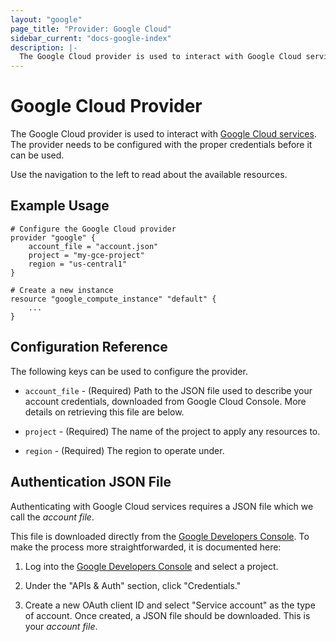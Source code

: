 ```yaml
---
layout: "google"
page_title: "Provider: Google Cloud"
sidebar_current: "docs-google-index"
description: |-
  The Google Cloud provider is used to interact with Google Cloud services. The provider needs to be configured with the proper credentials before it can be used.
---
```


# Google Cloud Provider

The Google Cloud provider is used to interact with
[Google Cloud services](https://cloud.google.com/). The provider needs
to be configured with the proper credentials before it can be used.

Use the navigation to the left to read about the available resources.

## Example Usage

```
# Configure the Google Cloud provider
provider "google" {
    account_file = "account.json"
    project = "my-gce-project"
    region = "us-central1"
}

# Create a new instance
resource "google_compute_instance" "default" {
    ...
}
```

## Configuration Reference

The following keys can be used to configure the provider.

* `account_file` - (Required) Path to the JSON file used to describe
  your account credentials, downloaded from Google Cloud Console. More
  details on retrieving this file are below.

* `project` - (Required) The name of the project to apply any resources to.

* `region` - (Required) The region to operate under.

## Authentication JSON File

Authenticating with Google Cloud services requires a JSON
file which we call the _account file_.

This file is downloaded directly from the
[Google Developers Console](https://console.developers.google.com). To make
the process more straightforwarded, it is documented here:

1. Log into the [Google Developers Console](https://console.developers.google.com)
   and select a project.

2. Under the "APIs & Auth" section, click "Credentials."

3. Create a new OAuth client ID and select "Service account" as the type
   of account. Once created, a JSON file should be downloaded. This is your
   _account file_.
